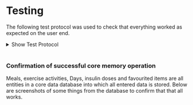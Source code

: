 # Testing

The following test protocol was used to check that everything worked as expected on the user end.

<details><summary> 
 Show Test Protocol
</summary>
<p>

Checking: Insulin Entry.<br/>
Method: Type in an insulin dose and a time.<br/>
result: green dot appears on the graph clicking on this dot yeilds a pop-up containing the number of units.<br/>
<br/>
Checking: Working Settings.<br/>
Method: Click on the settings button and then toggle the switch entitled 'Basal rate'. Return to the app to observe the result.<br/>
Result: Redirects you to an iOS settings menu containing a switch entitled 'basal rate'. After toggling this, the presence of the grey line on the graph will toggle.<br/>
<br/>
Checking: Data plotting<br/>
Method: Since there is no real data present yet this is just testing that some plotting mechanism is working so simply look at the graph to observe the line<br/>
Result: A blue line which at some point becomes a dotted red line to indicate prediction. It is worth noting that at this stage the prediction line takes over at an arbitrary point instead of the current time.<br/>
<br/>
Checking: Bi-focal Time travel<br/>
Method: Firstly, to check that it works trivially swipe back to the previous few days and confirm that the graph on the bi-focal, the food list and the exercise lists all change. To check it works properly take a screenshot of the app on one day and then on the next swipe back to that day and confirm that the lists and graph contain the actual correct information from this day.<br/>
Result: The graph should change to show previous day's data and the food and exercise logs should change to show previous day's activities.<br/>
<br/>
Checking: Date Selection<br/>
Method: Click on the date above the bi-focal display to trigger a date picker from which you can select any date and go straight there. Select one of these dates and trivially check that the graph, food and exercise logs change. Now go to a date by scrolling through the bi-focal and make a note of the content of the logs, then go to the same date using the data selector and check that they are the same.<br/>
Result: It correctly takes you to the selected date with the graph and logs for that day.<br/>
<br/>
Checking: Food Entry (from scratch)<br/>
Method: Enter a food name, time and amount of carbs, protein and fat and click add. Then Click on the it's cell to expand it and click on the newly appeared orange dot on the bi-focal display<br/>
Result: The food should appear in the log with all information the same as what you entered. Clicking on the orange dot should produce a pop-up with accurate information in it.<br/>
<br/>
Checking: Exercise Tag<br/>
Method: Assuming no exercise has been added for today so far go into the health domain and find today's date in the log to confirm that the exercise icon is grey<br/>
Result: The exercise icon should be grey<br/>
<br/>
Checking: Exercise Entry (from scratch)<br/>
Method: Follow the same process as for food, but in the exercise domain and clikcing on the blue dot on the bi-focal instead of the orange. There is also no need to try and click to expand the cell. Go into the health domain again and find today's date.<br/>
Result: The same result as for food but for the new information entered. Confirm that today's exercise icon has turned green in the health domain.<br/>
<br/>
Checking: Adding Food to Favourites<br/>
Method: Click on the star next to any meal in the food log such that it highlights orange. Then click on the orange star above the add button in the top right corner.<br/>
Result: The meal you starred is now in the list<br/>
<br/>
Checking: Removing Food from Favourites<br/>
Method: Click on a star such that it turns grey. Then click on the orange star above the add button in the top right corner<br/>
Result: This meal is no longer in the list.<br/>
<br/>
Checking: Adding and Removing Exercise from Favourites<br/>
Method: Do the same thing as for food but in the exercise section<br/>
Result: The same as for food.<br/>
<br/>
Checking: Food Entry (from favourites)<br/>
Method: Go to the favourites list by clicking on the orange star above the add button. Click on any of the meals. Click the add button as if you were entering a normal meal.<br/>
Result: When clicked upon the fields at the top should have been auto-filled with the information about that meal. When add is clicked that meal should join the food daily log.<br/>
<br/>
Checking: Exercise Entry (from favourites)<br/>
Method: The same as food entry from favourites but in the exercise domain.<br/>
Result: The same as food entry from favourites but in the exercise domain.<br/>
<br/>
Checking: Tag switches<br/>
Method: Go into the health domain and if the are 'on' (i.e. green) turn them off and wait until tomorrow to test this feature. If they are off scroll down to today's date in the log of days and confirm that the stress and illness indicators are grey for today. Turn the switches on and off again (off again for ease of future testing). Scroll down to find today's date in the log and see if the stress and illness symbols are highlighted green.<br/>
Result: The stress and illness symbols for today are green when previously they were grey<br/>
<br/>
Checking: Hypo/hyper detection<br/>
Method: Scroll to a day on the bifocal where a hyper occured (i.e. the blue line goes above 10 and into the top peach zone) and then look at that day in the days log in the health section. Do the same to find a day where a hypo occured (blue line goes below 4 and into the bottom peach zone) and check in the health section. It may be worth repeating this process with multiple days.<br/>
Result: The down arrow will be highlighted green to indicate a hypo and the up arrow to indicate a hyper, so on days where you've identified either of these things happening the relevant arrow should be green.<br/>
<br/>
Checking: 60 Days in list<br/>
Method: Click on the 60 Days button and scroll to the oldest date in the list<br/>
Result: The oldest date should be 60 days ago, however, currently there aren't 60 days worth of data as the project is younger than that so just confirm that there are more days than in the 30 days section for now.<br/>
<br/>
Checking: 30 and 7 Days in List<br/>
Method: Now click on the 30 days and 7 days buttons<br/>
Result: Confirm that the oldest dates were 30 and 7 days ago respectively.<br/>
<br/>
Checking: Tag filters<br/>
Method: Click on each of the tag filters (e.g. hypo) in turn and then try every combination of filters<br/>
Result: Every row should have the selected tag filters corresponding icon green<br/>
<br/>
Checking: Links to days<br/>
Method: Click on a row in the days log in the health section to expand it. Then click on the view button. Repeat the process with multiple days to thoroughly confirm correct operation.<br/>
Result: The date at the top of the bi-focal display should be the same as the date you clicked on in health<br/>
<br/>
Checking: Favouriting days<br/>
Method: Still in the days log in the health section, click on the star next to any of the rows (it should turn green) to add it to favourites. Then click on the green star in the top right to bring up the list of favourites to confirm it is present. Then click on the view button and perform the links to days test described above. Test with multiple days for confirmation.<br/>
Result: The day will now be present in the favourites list and clicking on the view button should yield the result described in the links to days test.<br/>
<br/>
Checking: Expanding Advice<br/>
Method: Go into the advice section and click on the plus arrow next to the advice suggestion provided<br/>
Result: A second row should appear with the text 'try eating a larger breakfast'<br/>
<br/>
</p>
</details>

<br/>

### Confirmation of successful core memory operation

Meals, exercise activities, Days, insulin doses and favourited items are all entities in a core data database into which all entered data is stored. Below are screenshots of some things from the database to confirm that that all works.

